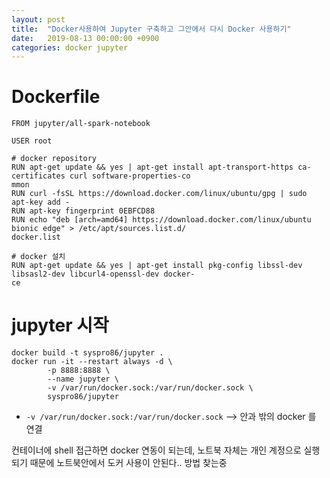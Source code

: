```yaml
---
layout: post
title:  "Docker사용하여 Jupyter 구축하고 그안에서 다시 Docker 사용하기"
date:   2019-08-13 00:00:00 +0900
categories: docker jupyter
---
```


# Dockerfile

```
FROM jupyter/all-spark-notebook
  
USER root

# docker repository
RUN apt-get update && yes | apt-get install apt-transport-https ca-certificates curl software-properties-co
mmon
RUN curl -fsSL https://download.docker.com/linux/ubuntu/gpg | sudo apt-key add -
RUN apt-key fingerprint 0EBFCD88
RUN echo "deb [arch=amd64] https://download.docker.com/linux/ubuntu bionic edge" > /etc/apt/sources.list.d/
docker.list

# docker 설치
RUN apt-get update && yes | apt-get install pkg-config libssl-dev libsasl2-dev libcurl4-openssl-dev docker-
ce
```

# jupyter 시작

```
docker build -t syspro86/jupyter .
docker run -it --restart always -d \
        -p 8888:8888 \
        --name jupyter \
        -v /var/run/docker.sock:/var/run/docker.sock \
        syspro86/jupyter
```

* `-v /var/run/docker.sock:/var/run/docker.sock` --> 안과 밖의 docker 를 연결

컨테이너에 shell 접근하면 docker 연동이 되는데, 노트북 자체는 개인 계정으로 실행되기 때문에 노트북안에서 도커 사용이 안된다.. 방법 찾는중
